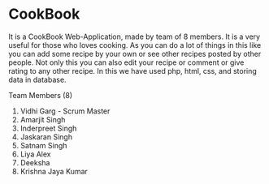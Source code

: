 # CookBook


It is a CookBook Web-Application, made by team of 8 members. It is a very useful for those who loves cooking. As you can do a lot of things in this like you can add some recipe by your own or see other recipes posted by other people. Not only this you can also edit your recipe or comment or give rating to any other recipe. In this we have used php, html, css, and storing data in database.



Team Members (8)

1) Vidhi Garg - Scrum Master
2) Amarjit Singh 
3) Inderpreet Singh
4) Jaskaran Singh
5) Satnam Singh
6) Liya Alex
7) Deeksha 
8) Krishna Jaya Kumar
